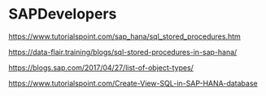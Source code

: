 # SAPDevelopers





https://www.tutorialspoint.com/sap_hana/sql_stored_procedures.htm

https://data-flair.training/blogs/sql-stored-procedures-in-sap-hana/


https://blogs.sap.com/2017/04/27/list-of-object-types/

https://www.tutorialspoint.com/Create-View-SQL-in-SAP-HANA-database